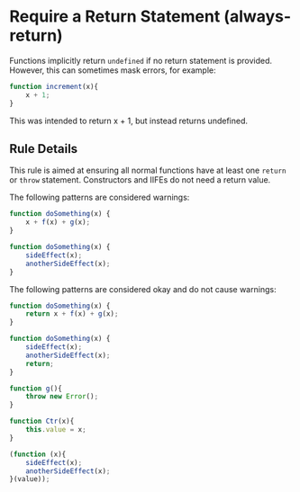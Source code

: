 # Require a Return Statement (always-return)

Functions implicitly return `undefined` if no return statement is provided. However, this can sometimes mask errors, for example:

```js
function increment(x){
    x + 1;
}
```

This was intended to return x + 1, but instead returns undefined.

## Rule Details

This rule is aimed at ensuring all normal functions have at least one `return` or `throw` statement. Constructors and IIFEs do not need a return value.

The following patterns are considered warnings:

```js
function doSomething(x) {
    x + f(x) + g(x);
}

function doSomething(x) {
    sideEffect(x);
    anotherSideEffect(x);
}
```

The following patterns are considered okay and do not cause warnings:

```js
function doSomething(x) {
    return x + f(x) + g(x);
}

function doSomething(x) {
    sideEffect(x);
    anotherSideEffect(x);
    return;
}

function g(){
	throw new Error();
}

function Ctr(x){
	this.value = x;
}

(function (x){
    sideEffect(x);
    anotherSideEffect(x);
}(value));

```
